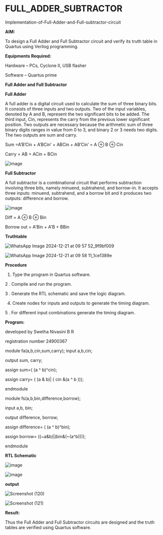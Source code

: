 # FULL_ADDER_SUBTRACTOR

Implementation-of-Full-Adder-and-Full-subtractor-circuit

**AIM:**

To design a Full Adder and Full Subtractor circuit and verify its truth table in Quartus using Verilog programming.

**Equipments Required:**

Hardware – PCs, Cyclone II, USB flasher

Software – Quartus prime

**Full Adder and Full Subtractor**

**Full Adder**

A full adder is a digital circuit used to calculate the sum of three binary bits. It consists of three inputs and two outputs. Two of the input variables, denoted by A and B, represent the two significant bits to be added. The third input, Cin, represents the carry from the previous lower significant position. Two outputs are necessary because the arithmetic sum of three binary digits ranges in value from 0 to 3, and binary 2 or 3 needs two digits. The two outputs are sum and carry.

Sum =A’B’Cin + A’BCin’ + ABCin + AB’Cin’ = A ⊕ B ⊕ Cin 

Carry = AB + ACin + BCin

![image](https://github.com/naavaneetha/FULL_ADDER_SUBTRACTOR/assets/154305477/0f30ba51-5ffb-4198-845f-18e054f675e7)



**Full Subtractor**

A full subtractor is a combinational circuit that performs subtraction involving three bits, namely minuend, subtrahend, and borrow-in. It accepts three inputs: minuend, subtrahend, and a borrow bit and it produces two outputs: difference and borrow.

![image](https://github.com/naavaneetha/FULL_ADDER_SUBTRACTOR/assets/154305477/02b24f51-ab51-4304-9ad6-7b81ffc1ead5)

Diff = A ⊕ B ⊕ Bin 

Borrow out = A'Bin + A'B + BBin




**Truthtable**




![WhatsApp Image 2024-12-21 at 09 57 52_9f9bf009](https://github.com/user-attachments/assets/32d07900-7ea6-465c-85aa-765afd06e8e0)








![WhatsApp Image 2024-12-21 at 09 58 11_1ce1389e](https://github.com/user-attachments/assets/cff18d1a-bad8-4caf-8df4-0b7cf0dbfbe6)








**Procedure**

1. Type the program in Quartus software.

2 . Compile and run the program.

3  . Generate the RTL schematic and save the logic diagram.

4. Create nodes for inputs and outputs to generate the timing diagram.

5 . For different input combinations generate the timing diagram.


**Program:**





developed by Swetha Nivasini B R 




registration number 24900367



module fa(a,b,cin,sum,carry);
input a,b,cin;

output sum, carry;

assign sum=( (a ^ b)^cin);

assign carry= ( (a & b)| ( cin &(a ^ b )));

endmodule





module fs(a,b,bin,difference,borrow);

input a,b, bin;

output difference, borrow;

assign difference= ( (a ^ b)^bin);

assign borrow= ((~a&b)|(bin&(~(a^b))));

endmodule



**RTL Schematic**






![image](https://github.com/user-attachments/assets/a604a058-38d8-4d16-935d-2d8bd2655eb3)










![image](https://github.com/user-attachments/assets/9d2bcb0e-7391-4f50-969b-867768bd9348)










**output**






![Screenshot (120)](https://github.com/user-attachments/assets/78a2b5c4-eb6e-4c6e-8205-248342b9531d)








![Screenshot (121)](https://github.com/user-attachments/assets/5be1c823-09be-4f8f-871b-c97f46710dac)










**Result:**




Thus the Full Adder and Full Subtractor circuits are designed and the truth tables are verified using Quartus software.



